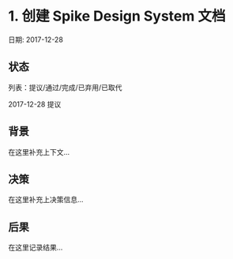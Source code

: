 # 1. 创建 Spike Design System 文档

日期: 2017-12-28

## 状态

列表：提议/通过/完成/已弃用/已取代

2017-12-28 提议

## 背景

在这里补充上下文...

## 决策

在这里补充上决策信息...

## 后果

在这里记录结果...
